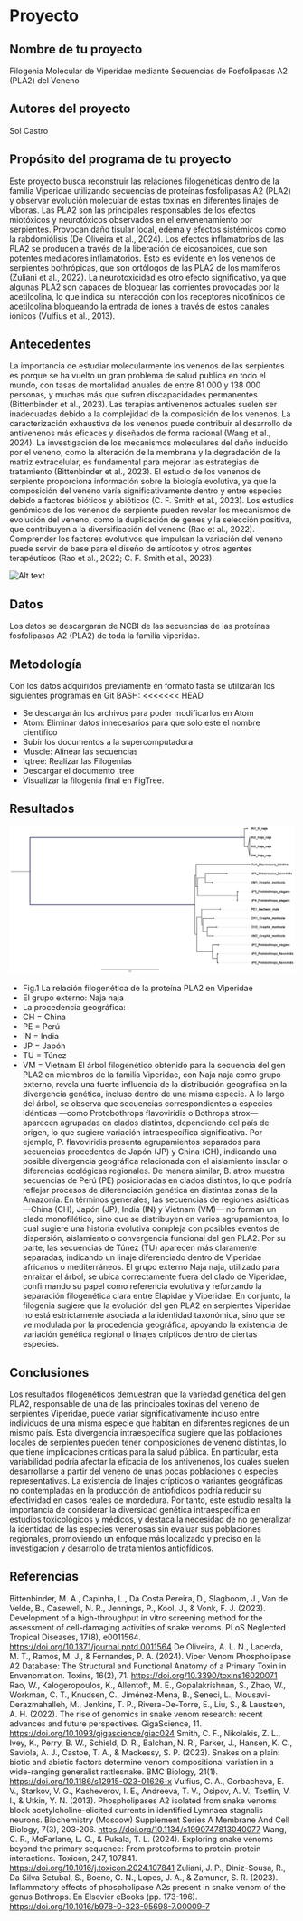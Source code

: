 # Proyecto 
## Nombre de tu proyecto
Filogenia Molecular de Viperidae mediante Secuencias de Fosfolipasas A2 (PLA2) del Veneno

## Autores del proyecto
Sol Castro

## Propósito del programa de tu proyecto
Este proyecto busca reconstruir las relaciones filogenéticas dentro de la familia Viperidae utilizando secuencias de proteínas fosfolipasas A2 (PLA2) y observar evolución molecular de estas toxinas en diferentes linajes de víboras. Las PLA2 son las principales responsables de los efectos miotóxicos y neurotóxicos observados en el envenenamiento por serpientes. Provocan daño tisular local, edema y efectos sistémicos como la rabdomiólisis (De Oliveira et al., 2024). Los efectos inflamatorios de las PLA2 se producen a través de la liberación de eicosanoides, que son potentes mediadores inflamatorios. Esto es evidente en los venenos de serpientes bothrópicas, que son ortólogos de las PLA2 de los mamíferos (Zuliani et al., 2022). La neurotoxicidad es otro efecto significativo, ya que algunas PLA2 son capaces de bloquear las corrientes provocadas por la acetilcolina, lo que indica su interacción con los receptores nicotínicos de acetilcolina bloqueando la entrada de iones a través de estos canales iónicos (Vulfius et al., 2013).
## Antecedentes
La importancia de estudiar molecularmente los venenos de las serpientes es porque se ha vuelto un gran problema de salud publica en todo el mundo, con tasas de mortalidad anuales de entre 81 000 y 138 000 personas, y muchas más que sufren discapacidades permanentes (Bittenbinder et al., 2023). Las terapias antivenenos actuales suelen ser inadecuadas debido a la complejidad de la composición de los venenos. La caracterización exhaustiva de los venenos puede contribuir al desarrollo de antivenenos más eficaces y diseñados de forma racional (Wang et al., 2024). La investigación de los mecanismos moleculares del daño inducido por el veneno, como la alteración de la membrana y la degradación de la matriz extracelular, es fundamental para mejorar las estrategias de tratamiento (Bittenbinder et al., 2023). El estudio de los venenos de serpiente proporciona información sobre la biología evolutiva, ya que la composición del veneno varía significativamente dentro y entre especies debido a factores bióticos y abióticos (C. F. Smith et al., 2023). Los estudios genómicos de los venenos de serpiente pueden revelar los mecanismos de evolución del veneno, como la duplicación de genes y la selección positiva, que contribuyen a la diversificación del veneno (Rao et al., 2022). Comprender los factores evolutivos que impulsan la variación del veneno puede servir de base para el diseño de antídotos y otros agentes terapéuticos (Rao et al., 2022; C. F. Smith et al., 2023).

![Alt text](https://cdn.agenciasinc.es/var/ezwebin_site/storage/images/_aliases/img_1col/noticias/asi-evoluciono-el-veneno-de-las-cobras-escupidoras-como-mecanismo-de-defensa/8557053-4-esl-MX/Asi-evoluciono-el-veneno-de-las-cobras-escupidoras-como-mecanismo-de-defensa.jpg) 

## Datos 
Los datos se descargarán de NCBI de las secuencias de las proteínas fosfolipasas A2 (PLA2) de toda la familia viperidae.
## Metodología
Con los datos adquiridos previamente en formato fasta se utilizarán los siguientes programas en Git BASH: 
<<<<<<< HEAD
* Se descargarán los archivos para poder modificarlos en Atom
* Atom: Eliminar datos innecesarios para que solo este el nombre científico
* Subir los documentos a la supercomputadora 
* Muscle: Alinear las secuencias  
* Iqtree: Realizar las Filogenias 
* Descargar el documento .tree 
* Visualizar la filogenia final en FigTree.

## Resultados 
![Filogenia](RESULTS/Filogenia_Viperidae_PLA2)
* Fig.1 La relación filogenética de la proteína PLA2 en Viperidae
* El grupo externo: Naja naja 
* La procedencia geográfica:
* CH = China
* PE = Perú
* IN = India
* JP = Japón
* TU = Túnez
* VM = Vietnam
El árbol filogenético obtenido para la secuencia del gen PLA2 en miembros de la familia Viperidae, con Naja naja como grupo externo, revela una fuerte influencia de la distribución geográfica en la divergencia genética, incluso dentro de una misma especie. A lo largo del árbol, se observa que secuencias correspondientes a especies idénticas —como Protobothrops flavoviridis o Bothrops atrox— aparecen agrupadas en clados distintos, dependiendo del país de origen, lo que sugiere variación intraespecífica significativa.
Por ejemplo, P. flavoviridis presenta agrupamientos separados para secuencias procedentes de Japón (JP) y China (CH), indicando una posible divergencia geográfica relacionada con el aislamiento insular o diferencias ecológicas regionales. De manera similar, B. atrox muestra secuencias de Perú (PE) posicionadas en clados distintos, lo que podría reflejar procesos de diferenciación genética en distintas zonas de la Amazonía.
En términos generales, las secuencias de regiones asiáticas —China (CH), Japón (JP), India (IN) y Vietnam (VM)— no forman un clado monofilético, sino que se distribuyen en varios agrupamientos, lo cual sugiere una historia evolutiva compleja con posibles eventos de dispersión, aislamiento o convergencia funcional del gen PLA2. Por su parte, las secuencias de Túnez (TU) aparecen más claramente separadas, indicando un linaje diferenciado dentro de Viperidae africanos o mediterráneos.
El grupo externo Naja naja, utilizado para enraizar el árbol, se ubica correctamente fuera del clado de Viperidae, confirmando su papel como referencia evolutiva y reforzando la separación filogenética clara entre Elapidae y Viperidae.
En conjunto, la filogenia sugiere que la evolución del gen PLA2 en serpientes Viperidae no está estrictamente asociada a la identidad taxonómica, sino que se ve modulada por la procedencia geográfica, apoyando la existencia de variación genética regional o linajes crípticos dentro de ciertas especies.

## Conclusiones 
Los resultados filogenéticos demuestran que la variedad genética del gen PLA2, responsable de una de las principales toxinas del veneno de serpientes Viperidae, puede variar significativamente incluso entre individuos de una misma especie que habitan en diferentes regiones de un mismo país. Esta divergencia intraespecífica sugiere que las poblaciones locales de serpientes pueden tener composiciones de veneno distintas, lo que tiene implicaciones críticas para la salud pública.
En particular, esta variabilidad podría afectar la eficacia de los antivenenos, los cuales suelen desarrollarse a partir del veneno de unas pocas poblaciones o especies representativas. La existencia de linajes crípticos o variantes geográficas no contempladas en la producción de antiofídicos podría reducir su efectividad en casos reales de mordedura.
Por tanto, este estudio resalta la importancia de considerar la diversidad genética intraespecífica en estudios toxicológicos y médicos, y destaca la necesidad de no generalizar la identidad de las especies venenosas sin evaluar sus poblaciones regionales, promoviendo un enfoque más localizado y preciso en la investigación y desarrollo de tratamientos antiofídicos.


## Referencias 
Bittenbinder, M. A., Capinha, L., Da Costa Pereira, D., Slagboom, J., Van de Velde, B., Casewell, N. R., Jennings, P., Kool, J., & Vonk, F. J. (2023). Development of a high-throughput in vitro screening method for the assessment of cell-damaging activities of snake venoms. PLoS Neglected Tropical Diseases, 17(8), e0011564. https://doi.org/10.1371/journal.pntd.0011564
De Oliveira, A. L. N., Lacerda, M. T., Ramos, M. J., & Fernandes, P. A. (2024). Viper Venom Phospholipase A2 Database: The Structural and Functional Anatomy of a Primary Toxin in Envenomation. Toxins, 16(2), 71. https://doi.org/10.3390/toxins16020071
Rao, W., Kalogeropoulos, K., Allentoft, M. E., Gopalakrishnan, S., Zhao, W., Workman, C. T., Knudsen, C., Jiménez-Mena, B., Seneci, L., Mousavi-Derazmahalleh, M., Jenkins, T. P., Rivera-De-Torre, E., Liu, S., & Laustsen, A. H. (2022). The rise of genomics in snake venom research: recent advances and future perspectives. GigaScience, 11. https://doi.org/10.1093/gigascience/giac024
Smith, C. F., Nikolakis, Z. L., Ivey, K., Perry, B. W., Schield, D. R., Balchan, N. R., Parker, J., Hansen, K. C., Saviola, A. J., Castoe, T. A., & Mackessy, S. P. (2023). Snakes on a plain: biotic and abiotic factors determine venom compositional variation in a wide-ranging generalist rattlesnake. BMC Biology, 21(1). https://doi.org/10.1186/s12915-023-01626-x
Vulfius, C. A., Gorbacheva, E. V., Starkov, V. G., Kasheverov, I. E., Andreeva, T. V., Osipov, A. V., Tsetlin, V. I., & Utkin, Y. N. (2013). Phospholipases A2 isolated from snake venoms block acetylcholine-elicited currents in identified Lymnaea stagnalis neurons. Biochemistry (Moscow) Supplement Series A Membrane And Cell Biology, 7(3), 203-206. https://doi.org/10.1134/s1990747813040077
Wang, C. R., McFarlane, L. O., & Pukala, T. L. (2024). Exploring snake venoms beyond the primary sequence: From proteoforms to protein-protein interactions. Toxicon, 247, 107841. https://doi.org/10.1016/j.toxicon.2024.107841
Zuliani, J. P., Diniz-Sousa, R., Da Silva Setubal, S., Boeno, C. N., Lopes, J. A., & Zamuner, S. R. (2023). Inflammatory effects of phospholipase A2s present in snake venom of the genus Bothrops. En Elsevier eBooks (pp. 173-196). https://doi.org/10.1016/b978-0-323-95698-7.00009-7

